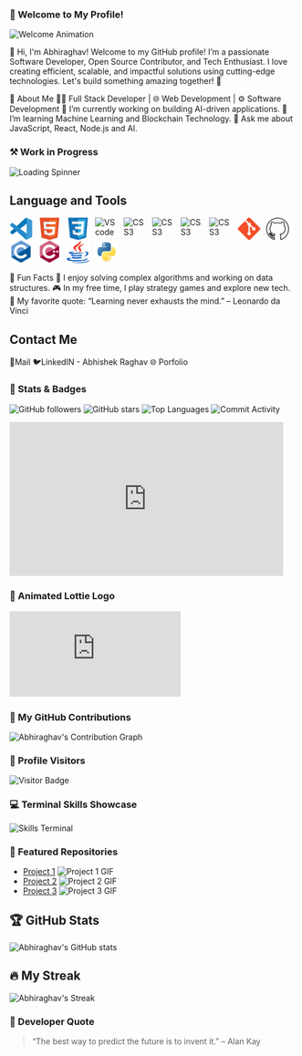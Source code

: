 ### 🎉 Welcome to My Profile!

![Welcome Animation](https://media.giphy.com/media/3o6Zt5WhKeo4gbVeL2/giphy.gif)


👋 Hi, I'm Abhiraghav!
Welcome to my GitHub profile! I’m a passionate Software Developer, Open Source Contributor, and Tech Enthusiast. I love creating efficient, scalable, and impactful solutions using cutting-edge technologies. Let's build something amazing together! 🌱

🌱 About Me
🧑‍💻 Full Stack Developer | 🌐 Web Development | ⚙️ Software Development
🔭 I’m currently working on building AI-driven applications.
🌱 I’m learning Machine Learning and Blockchain Technology.
💬 Ask me about JavaScript, React, Node.js and AI.

### ⚒️ Work in Progress

![Loading Spinner](https://media.giphy.com/media/xTk9ZvMnbIiI4K33K0/giphy.gif)



## Language and Tools

<img align= "left" alt="VS code" width="40px" src="./assets/VS_code.svg" style="padding-right:10px;" />
<img align= "left" alt="HTML5" width="40px" src="./assets/HTML5.svg" style="padding-right:10px;" />
<img align= "left" alt="CSS3" width="40px" src="./assets/CSS3.svg" style="padding-right:10px;" />
<img align= "left" alt="VS code" width="40px" src="https://imgs.search.brave.com/LsdXTqZZRx11IMIPSre4CqPs-_aztaBwIpToyucbfas/rs:fit:860:0:0:0/g:ce/aHR0cHM6Ly9jZG4u/d29ybGR2ZWN0b3Js/b2dvLmNvbS9sb2dv/cy9qYXZhc2NyaXB0/LTEuc3Zn" style="padding-right:10px;" />
<img align= "left" alt="CSS3" width="40px" src="https://imgs.search.brave.com/-wRYfmc8MFTE9dYoFBioZSxfu45QaJyuKfJ3h68gZGM/rs:fit:860:0:0:0/g:ce/aHR0cHM6Ly9jZG40/Lmljb25maW5kZXIu/Y29tL2RhdGEvaWNv/bnMvbG9nb3MtMy82/MDAvUmVhY3QuanNf/bG9nby01MTIucG5n" style="padding-right:10px;" />
<img align= "left" alt="CSS3" width="40px" src="https://imgs.search.brave.com/9Y0vmhP7z9ZyZRayk63OKBkq1_5nvD-Uen8pZ2f6dLQ/rs:fit:860:0:0:0/g:ce/aHR0cHM6Ly9jZG4u/d29ybGR2ZWN0b3Js/b2dvLmNvbS9sb2dv/cy9ub2RlanMtaWNv/bi5zdmc" style="padding-right:10px;" />
<img align= "left" alt="CSS3" width="40px" src="https://imgs.search.brave.com/VLnEHonS4KKeXOOed6bulOU3YlEOOD8PhLf5Tjk-Jkk/rs:fit:860:0:0:0/g:ce/aHR0cHM6Ly93d3cu/cG5nYWxsLmNvbS93/cC1jb250ZW50L3Vw/bG9hZHMvMTMvTW9u/Z29kYi1QTkctUGlj/LnBuZw" style="padding-right:10px;" />
<img align= "left" alt="CSS3" width="40px" src="https://imgs.search.brave.com/CfgR-acI4VmrQjeAjP2B-GUnlRxxA7gE6NE31afksik/rs:fit:860:0:0:0/g:ce/aHR0cHM6Ly9hc3Nl/dHMuc3RpY2twbmcu/Y29tL2ltYWdlcy81/ODQ4MzA5YmNlZjEw/MTRjMGI1ZTRhOWEu/cG5n" style="padding-right:10px;" />
<img align= "left" alt="Git" width="40px" src="./assets/Git.svg" style="padding-right:10px;" />
<img align= "left" alt="GitHub" width="40px" src="./assets/Github.svg" style="padding-right:10px;" />
<img align= "left" alt="C" width="40px" src="./assets/C.svg" style="padding-right:10px;"/>
<img align= "left" alt="Cpp" width="40px" src="./assets/cplusplus.svg" style="padding-right:10px;"/>
<img align= "left" alt="Java" width="40px" src="./assets/java.svg" style="padding-right:10px;"/>
<img alt="Python" width="40px" src="./assets/Python.svg" style="padding-right:10px;"/>


🧩 Fun Facts
🌟 I enjoy solving complex algorithms and working on data structures.
🎮 In my free time, I play strategy games and explore new tech.
🌱 My favorite quote: “Learning never exhausts the mind.” – Leonardo da Vinci


## Contact Me

 💼<a href="raghavabhishek2003@gmail.com" style="text-decoration:none;">Mail</a>
 🐦LinkedIN -  <a href="https://www.linkedin.com/in/abhishek-raghav-74b848218?utm_source=share&utm_campaign=share_via&utm_content=profile&utm_medium=android_app" style="text-decoration:none;">Abhishek Raghav</a> 
🌐 <a href="https://abhiraghav23.github.io/Portfolio/" style="text-decoration:none;"> Porfolio</a>

### 🚀 Stats & Badges

![GitHub followers](https://img.shields.io/github/followers/abhiraghav23?style=social)
![GitHub stars](https://img.shields.io/github/stars/abhiraghav23?style=social)
![Top Languages](https://img.shields.io/github/languages/top/abhiraghav23/your-repo-name?style=social)
![Commit Activity](https://img.shields.io/github/commits-since/abhiraghav23/your-repo-name/latest?style=social)


<iframe src="https://giphy.com/embed/XC9zIjrdjNw1yJiP9m" width="480" height="270" frameBorder="0" class="giphy-embed" allowFullScreen></iframe>

### 🎨 Animated Lottie Logo

![Lottie Animation](https://assets8.lottiefiles.com/packages/lf20_5V1kT1.json)

### 📅 My GitHub Contributions

![Abhiraghav's Contribution Graph](https://github-readme-activity-graph.cyclic.app/graph?username=abhiraghav23&theme=dracula)

### 👀 Profile Visitors

![Visitor Badge](https://visitor-badge.laobi.icu/badge?page_id=abhiraghav23)

### 💻 Terminal Skills Showcase

![Skills Terminal](https://media.giphy.com/media/XcBx7Xix33eQs/giphy.gif)

### 🌟 Featured Repositories

- [Project 1](https://github.com/abhiraghav23/project1) ![Project 1 GIF](https://media.giphy.com/media/l3vR2hEZG7erByH1e/giphy.gif)
- [Project 2](https://github.com/abhiraghav23/project2) ![Project 2 GIF](https://media.giphy.com/media/3ohs7JlS0gCqfbg9bC/giphy.gif)
- [Project 3](https://github.com/abhiraghav23/project3) ![Project 3 GIF](https://media.giphy.com/media/l0HlTUlVXjRVlZfF6/giphy.gif)



## 🏆 GitHub Stats

![Abhiraghav's GitHub stats](https://github-readme-stats.vercel.app/api?username=abhiraghav23&show_icons=true&count_private=true&theme=radical)

## 🔥 My Streak

![Abhiraghav's Streak](https://github-readme-streak-stats.herokuapp.com/?user=abhiraghav23&theme=dark)

### 💬 Developer Quote

> “The best way to predict the future is to invent it.” – Alan Kay



